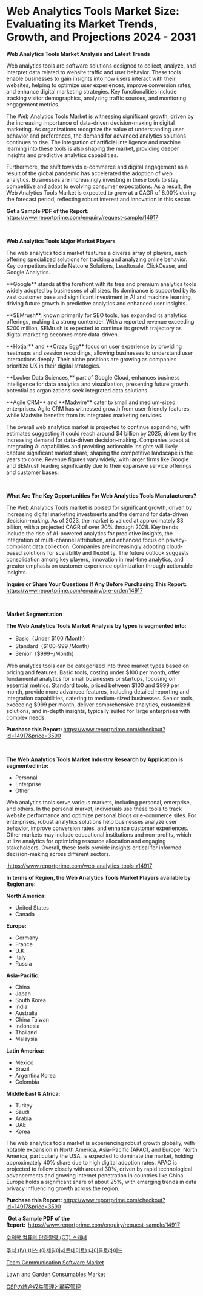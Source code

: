 <p><h1>Web Analytics Tools Market Size: Evaluating its Market Trends, Growth, and Projections 2024 - 2031</h1></p><p><strong>Web Analytics Tools Market Analysis and Latest Trends</strong></p>
<p><p>Web analytics tools are software solutions designed to collect, analyze, and interpret data related to website traffic and user behavior. These tools enable businesses to gain insights into how users interact with their websites, helping to optimize user experiences, improve conversion rates, and enhance digital marketing strategies. Key functionalities include tracking visitor demographics, analyzing traffic sources, and monitoring engagement metrics.</p><p>The Web Analytics Tools Market is witnessing significant growth, driven by the increasing importance of data-driven decision-making in digital marketing. As organizations recognize the value of understanding user behavior and preferences, the demand for advanced analytics solutions continues to rise. The integration of artificial intelligence and machine learning into these tools is also shaping the market, providing deeper insights and predictive analytics capabilities.</p><p>Furthermore, the shift towards e-commerce and digital engagement as a result of the global pandemic has accelerated the adoption of web analytics. Businesses are increasingly investing in these tools to stay competitive and adapt to evolving consumer expectations. As a result, the Web Analytics Tools Market is expected to grow at a CAGR of 8.00% during the forecast period, reflecting robust interest and innovation in this sector.</p></p>
<p><strong>Get a Sample PDF of the Report:&nbsp;</strong> <a href="https://www.reportprime.com/enquiry/request-sample/14917">https://www.reportprime.com/enquiry/request-sample/14917</a></p>
<p>&nbsp;</p>
<p><strong>Web Analytics Tools Major Market Players</strong></p>
<p><p>The web analytics tools market features a diverse array of players, each offering specialized solutions for tracking and analyzing online behavior. Key competitors include Netcore Solutions, Leadtosale, ClickCease, and Google Analytics. </p><p>**Google** stands at the forefront with its free and premium analytics tools widely adopted by businesses of all sizes. Its dominance is supported by its vast customer base and significant investment in AI and machine learning, driving future growth in predictive analytics and enhanced user insights.</p><p>**SEMrush**, known primarily for SEO tools, has expanded its analytics offerings, making it a strong contender. With a reported revenue exceeding $200 million, SEMrush is expected to continue its growth trajectory as digital marketing becomes more data-driven.</p><p>**Hotjar** and **Crazy Egg** focus on user experience by providing heatmaps and session recordings, allowing businesses to understand user interactions deeply. Their niche positions are growing as companies prioritize UX in their digital strategies.</p><p>**Looker Data Sciences,** part of Google Cloud, enhances business intelligence for data analytics and visualization, presenting future growth potential as organizations seek integrated data solutions.</p><p>**Agile CRM** and **Madwire** cater to small and medium-sized enterprises. Agile CRM has witnessed growth from user-friendly features, while Madwire benefits from its integrated marketing services.</p><p>The overall web analytics market is projected to continue expanding, with estimates suggesting it could reach around $4 billion by 2025, driven by the increasing demand for data-driven decision-making. Companies adept at integrating AI capabilities and providing actionable insights will likely capture significant market share, shaping the competitive landscape in the years to come. Revenue figures vary widely, with larger firms like Google and SEMrush leading significantly due to their expansive service offerings and customer bases.</p></p>
<p>&nbsp;</p>
<p><strong>What Are The Key Opportunities For Web Analytics Tools Manufacturers?</strong></p>
<p><p>The Web Analytics Tools market is poised for significant growth, driven by increasing digital marketing investments and the demand for data-driven decision-making. As of 2023, the market is valued at approximately $3 billion, with a projected CAGR of over 20% through 2028. Key trends include the rise of AI-powered analytics for predictive insights, the integration of multi-channel attribution, and enhanced focus on privacy-compliant data collection. Companies are increasingly adopting cloud-based solutions for scalability and flexibility. The future outlook suggests consolidation among key players, innovation in real-time analytics, and greater emphasis on customer experience optimization through actionable insights.</p></p>
<p><strong>Inquire or Share Your Questions If Any Before Purchasing This Report:</strong> <a href="https://www.reportprime.com/enquiry/pre-order/14917">https://www.reportprime.com/enquiry/pre-order/14917</a></p>
<p>&nbsp;</p>
<p><strong>Market Segmentation</strong></p>
<p><strong>The Web Analytics Tools Market Analysis by types is segmented into:</strong></p>
<p><ul><li>Basic（Under $100 /Month）</li><li>Standard（$100-999 /Month）</li><li>Senior（$999+/Month）</li></ul></p>
<p><p>Web analytics tools can be categorized into three market types based on pricing and features. Basic tools, costing under $100 per month, offer fundamental analytics for small businesses or startups, focusing on essential metrics. Standard tools, priced between $100 and $999 per month, provide more advanced features, including detailed reporting and integration capabilities, catering to medium-sized businesses. Senior tools, exceeding $999 per month, deliver comprehensive analytics, customized solutions, and in-depth insights, typically suited for large enterprises with complex needs.</p></p>
<p><strong>Purchase this Report:&nbsp;</strong><a href="https://www.reportprime.com/checkout?id=14917&price=3590">https://www.reportprime.com/checkout?id=14917&price=3590</a></p>
<p>&nbsp;</p>
<p><strong>The Web Analytics Tools Market Industry Research by Application is segmented into:</strong></p>
<p><ul><li>Personal</li><li>Enterprise</li><li>Other</li></ul></p>
<p><p>Web analytics tools serve various markets, including personal, enterprise, and others. In the personal market, individuals use these tools to track website performance and optimize personal blogs or e-commerce sites. For enterprises, robust analytics solutions help businesses analyze user behavior, improve conversion rates, and enhance customer experiences. Other markets may include educational institutions and non-profits, which utilize analytics for optimizing resource allocation and engaging stakeholders. Overall, these tools provide insights critical for informed decision-making across different sectors.</p></p>
<p><a href="https://www.reportprime.com/web-analytics-tools-r14917">&nbsp;https://www.reportprime.com/web-analytics-tools-r14917</a></p>
<p><strong>In terms of Region, the Web Analytics Tools Market Players available by Region are:</strong></p>
<p>
    <p> <strong> North America: </strong>
        <ul>
            <li>United States</li>
            <li>Canada</li>
        </ul>
        </p> 
    <p> <strong> Europe: </strong>
        <ul>
            <li>Germany</li>
            <li>France</li>
            <li>U.K.</li>
            <li>Italy</li>
            <li>Russia</li>
        </ul>
        </p> 
    <p> <strong> Asia-Pacific: </strong>
        <ul>
            <li>China</li>
            <li>Japan</li>
            <li>South Korea</li>
            <li>India</li>
            <li>Australia</li>
            <li>China Taiwan</li>
            <li>Indonesia</li>
            <li>Thailand</li>
            <li>Malaysia</li>
        </ul>
        </p> 
    <p> <strong> Latin America: </strong>
        <ul>
            <li>Mexico</li>
            <li>Brazil</li>
            <li>Argentina Korea</li>
            <li>Colombia</li>
        </ul>
        </p> 
    <p> <strong> Middle East & Africa: </strong>
        <ul>
            <li>Turkey</li>
            <li>Saudi</li>
            <li>Arabia</li>
            <li>UAE</li>
            <li>Korea</li>
        </ul>
    </p>
    </p>
<p><p>The web analytics tools market is experiencing robust growth globally, with notable expansion in North America, Asia-Pacific (APAC), and Europe. North America, particularly the USA, is expected to dominate the market, holding approximately 40% share due to high digital adoption rates. APAC is projected to follow closely with around 30%, driven by rapid technological advancements and growing internet penetration in countries like China. Europe holds a significant share of about 25%, with emerging trends in data privacy influencing growth across the region.</p></p>
<p><strong>Purchase this Report: </strong><a href="https://www.reportprime.com/checkout?id=14917&price=3590">https://www.reportprime.com/checkout?id=14917&price=3590</a></p>
<p>&nbsp;<strong>Get a Sample PDF of the Report:&nbsp;&nbsp;</strong><a href="https://www.reportprime.com/enquiry/request-sample/14917">https://www.reportprime.com/enquiry/request-sample/14917</a></p>
<p><strong></strong></p>
<p><p><a href="https://medium.com/@nikki.bettison/%EC%88%98%EC%9D%98%ED%95%99-%EC%BB%B4%ED%93%A8%ED%84%B0-%EB%8B%A8%EC%B8%B5%EC%B4%AC%EC%98%81-ct-%EC%8A%A4%EC%BA%90%EB%84%88-%EC%8B%9C%EC%9E%A5-%ED%86%B5%EC%B0%B0%EB%A0%A5-%EC%A0%9C%ED%92%88-%EC%9C%A0%ED%98%95-%EC%95%A0%ED%94%8C%EB%A6%AC%EC%BC%80%EC%9D%B4%EC%85%98-%EB%8F%99%ED%96%A5-%EB%B0%8F-2024%EB%85%84%EB%B6%80%ED%84%B0-2031%EB%85%84%EA%B9%8C%EC%A7%80%EC%9D%98-%EC%A7%80%EC%97%AD-%EB%B6%84%EC%84%9D-017ac446eda3">수의학 컴퓨터 단층촬영 (CT) 스캐너</a></p><p><a href="https://medium.com/@nikki.bettison/%EC%A3%BC%EC%84%9D-iv-%EB%B9%84%EC%8A%A4-%EC%95%84%EC%84%B8%ED%8B%B8%EC%95%84%EC%84%B8%ED%86%A4-%EC%9D%B4%EC%97%BC%ED%99%94%EB%AC%BC-%EC%8B%9C%EC%9E%A5-%EA%B7%9C%EB%AA%A8-%EC%A0%90%EC%9C%A0%EC%9C%A8-%EC%84%B1%EC%9E%A5-%EB%B0%8F-%EC%9C%A0%ED%98%95%EB%B3%84-%EC%9D%91%EC%9A%A9-%EB%B6%84%EC%95%BC%EB%B3%84-%EC%B4%89%EB%A7%A4-%ED%95%A9%EC%84%B1-%EC%8B%A4%ED%97%98%EC%A0%81-%EC%97%B0%EA%B5%AC-%EA%B8%B0%ED%83%80-%EC%8B%9C%EC%9E%A5-%EB%B6%84%EC%84%9D%EA%B3%BC-%EC%A7%80%EC%97%AD-%ED%86%B5%EC%B0%B0%EB%A0%A5-%EB%B0%8F-2031%EB%85%84%EA%B9%8C%EC%A7%80%EC%9D%98-%EC%A0%84%EB%A7%9D-c044e82978d4">주석 (IV) 비스 (아세틸아세토네이트) 다이클로라이드</a></p><p><a href="https://github.com/ChristianClark406/Market-Research-Report-List-1/blob/main/team-communication-software-market.md">Team Communication Software Market</a></p><p><a href="https://issuu.com/reportprime-2/docs/lawn-and-garden-consumables-market-_4eca644eed5251">Lawn and Garden Consumables Market</a></p><p><a href="https://medium.com/@rosaleen41t7a/integrated-revenue-and-customer-management-for-csp-eeaa150d50ed">CSPの統合収益管理と顧客管理</a></p></p>